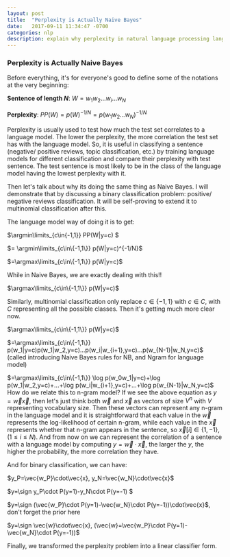 ```yaml
---
layout: post
title:  "Perplexity is Actually Naive Bayes"
date:   2017-09-11 11:34:47 -0700
categories: nlp
description: explain why perplexity in natural language processing language model is a form of linear classifier or naive bayes classifier
---
```


### Perplexity is Actually Naive Bayes
$$\DeclareMathOperator*{\argmin}{arg\,min}$$
$$\DeclareMathOperator*{\argmax}{arg\,max}$$
$$\DeclareMathOperator*{\sign}{sign}$$

Before everything, it's for everyone's good to define some of the notations at the very beginning:

__Sentence of length $N$__: $W=w_1w_2...w_i...w_N$

__Perplexity__: $PP(W)=p(W)^{-1/N}=p(w_1w_2...w_N)^{-1/N}$

Perplexity is usually used to test how much the test set correlates to a language model. The lower the perplexity, the more correlation the test set has with the language model. So, it is useful in classifying a sentence (negative/ positive reviews, topic classification, etc.) by training language models for different classification and compare their perplexity with test sentence. The test sentence is most likely to be in the class of the language model having the lowest perplexity with it.

Then let's talk about why its doing the same thing as Naive Bayes. I will demonstrate that by discussing a binary classification problem: positive/ negative reviews classification. It will be self-proving to extend it to multinomial classification after this.

The language model way of doing it is to get:

$\argmin\limits_{c\in\{-1,1\}} PP(W|y=c) $

$= \argmin\limits_{c\in\{-1,1\}} p(W|y=c)^{-1/N}$

$=\argmax\limits_{c\in\{-1,1\}} p(W|y=c)$

While in Naive Bayes, we are exactly dealing with this!!

$\argmax\limits_{c\in\{-1,1\}} p(W|y=c)$

Similarly, multinomial classification only replace $c\in\{-1,1\}$ with $c\in C$, with $C$ representing all the possible classes. Then it's getting much more clear now.

$\argmax\limits_{c\in\{-1,1\}} p(W|y=c)$

$=\argmax\limits_{c\in\{-1,1\}} p(w_1|y=c)p(w_1|w_2,y=c)...p(w_i|w_{i+1},y=c)...p(w_{N-1}|w_N,y=c)$
(called introducing Naive Bayes rules for NB, and Ngram for language model)

$=\argmax\limits_{c\in\{-1,1\}} \log p(w_0w_1|y=c)+\log p(w_1|w_2,y=c)+...+\log p(w_i|w_{i+1},y=c)+...+\log p(w_{N-1}|w_N,y=c)$
How do we relate this to n-gram model? If we see the above equation as $y = \vec{w}\vec{x}$, then let's just think both $\vec{w}$ and $\vec{x}$ as vectors of size $V^n$ with $V$ representing vocabulary size. Then these vectors can represent any n-gram in the language model and it is straightforward that each value in the $\vec{w}$ represents the log-likelihood of certain n-gram, while each value in the $\vec{x}$ represents whether that n-gram appears in the sentence, so $\vec{x}[i]\in \{1, -1\}, (1\leq i\leq N)$. And from now on we can represent the correlation of a sentence with a language model by computing $y=\vec{w}\cdot\vec{x}$, the larger the $y$, the higher the probability, the more correlation they have.

And for binary classification, we can have:

$y_P=\vec{w_P}\cdot\vec{x}, y_N=\vec{w_N}\cdot\vec{x}$

$y=\sign y_P\cdot P(y=1)-y_N\cdot P(y=-1) $

$y=\sign (\vec{w_P}\cdot P(y=1)-\vec{w_N}\cdot P(y=-1))\cdot\vec{x}$, don't forget the prior here

$y=\sign \vec{w}\cdot\vec{x}, (\vec{w}=\vec{w_P}\cdot P(y=1)-\vec{w_N}\cdot P(y=-1))$

Finally, we transformed the perplexity problem into a linear classifier form.
